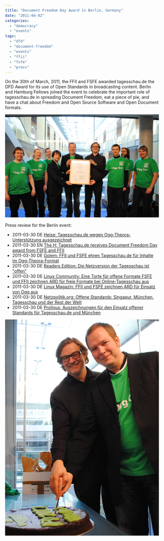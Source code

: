 ```yaml
---
title: "Document Freedom Day Award in Berlin, Germany"
date: "2011-04-02"
categories: 
  - "democracy"
  - "events"
tags: 
  - "dfd"
  - "document-freedom"
  - "events"
  - "ffii"
  - "fsfe"
  - "press"
---
```


On the 30th of March, 2011, the FFII and FSFE awarded tagesschau.de the DFD Award for its use of Open Standards in broadcasting content. Berlin and Hamburg Fellows joined the event to celebrate the important role of tagesschau.de in spreading Document Freedom, eat a piece of pie, and have a chat about Freedom and Open Source Software and Open Document formats.

[![DFD-2011-DSC_0027](images/DFD-2011-DSC_0027.jpg)](http://blog.ffii.org/wp-content/uploads/2015/09/DFD-2011-DSC_0027.jpg)

Press review for the Berlin event:

- 2011-03-30 DE [Heise: Tagesschau.de wegen Ogg-Theora-Unterstützung ausgezeichnet](http://www.heise.de/newsticker/meldung/Tagesschau-de-wegen-Ogg-Theora-Unterstuetzung-ausgezeichnet-1217681.html)
- 2011-03-30 EN [The H: Tagesschau.de receives Document Freedom Day award from FSFE and FFII](http://www.h-online.com/open/news/item/Tagesschau-de-receives-Document-Freedom-Day-award-from-FSFE-and-FFII-1217872.html)
- 2011-03-30 DE [Golem: FFII und FSFE ehren Tagesschau.de für Inhalte im Ogg-Theora-Format](http://www.golem.de/1103/82442.html)
- 2011-03-30 DE [Readers Edition: Die Netzversion der Tagesschau ist "offen"](http://www.readers-edition.de/2011/03/30/die-netzversion-der-tagesschau-ist-offen/)
- 2011-03-30 DE [Linux Community: Eine Torte für offene Formate FSFE und FFII zeichnen ARD für freie Formate bei Online-Tagesschau aus](http://www.linux-community.de/Internal/Nachrichten/FSFE-und-FFII-zeichnen-ARD-fuer-freie-Formate-bei-Online-Tagesschau-aus)
- 2011-03-30 DE [Linux Magazin: FFII und FSFE zeichnen ARD für Einsatz von Ogg aus](http://www.linux-magazin.de/NEWS/FSFE-zeichnet-ARD-fuer-Einsatz-von-Ogg-aus)
- 2011-03-30 DE [Netzpolitik.org: Offene Standards: Singapur, München, Tagesschau und der Rest der Welt](http://www.netzpolitik.org/2011/offene-standards-singapur-munchen-tagesschau-und-der-rest-der-welt/)
- 2011-03-30 DE [Prolinux: Auszeichnungen für den Einsatz offener Standards für Tagesschau.de und München](http://www.pro-linux.de/news/1/16879/auszeichnungen-fuer-den-einsatz-offener-standards-fuer-tagesschaude-und-muenchen.html)

[![DFD-2011-DSC_0035](images/DFD-2011-DSC_0035.jpg)](http://blog.ffii.org/wp-content/uploads/2011/04/DFD-2011-DSC_0035.jpg)
